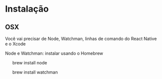 <h1>Instalação</h1>
<h2>OSX</h2>
<p> Você vai precisar de Node, Watchman, linhas de comando do React Native e o Xcode</p>
<p>Node e Watchman:
  instalar usando o Homebrew
<ul>brew install node</ul>
<ul>brew install watchman</ul>
